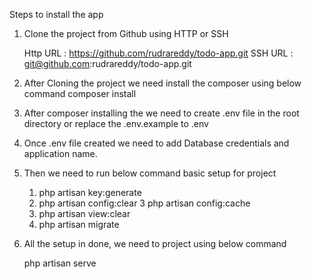Steps to install the app

1. Clone the project from Github using HTTP or SSH

    Http URL : https://github.com/rudrareddy/todo-app.git
    SSH URL : git@github.com:rudrareddy/todo-app.git

2. After Cloning the project we need install the composer using below command
    composer install

3. After composer installing the we need to create .env file in the root directory or replace the .env.example to .env

4. Once .env file created we need to add Database credentials and application name.

5. Then we need to run below command basic setup for project

      1. php artisan key:generate
      2. php artisan config:clear
      3 php artisan config:cache
      4. php artisan view:clear
      5. php artisan migrate

6. All the setup in done, we need to project using below command

      php artisan serve         
